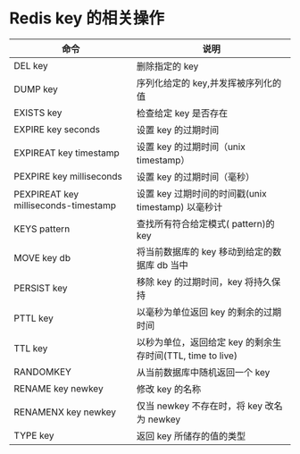 # Redis key 的相关操作


命令| 说明 
---------|----------
DEL key | 删除指定的 key
DUMP key | 序列化给定的 key,并发挥被序列化的值
EXISTS key | 检查给定 key 是否存在
EXPIRE key seconds | 设置 key 的过期时间
EXPIREAT key timestamp | 设置 key 的过期时间（unix timestamp）
PEXPIRE key milliseconds | 设置 key 的过期时间（毫秒）
PEXPIREAT key milliseconds-timestamp | 设置 key 过期时间的时间戳(unix timestamp) 以毫秒计
KEYS pattern | 查找所有符合给定模式( pattern)的 key
MOVE key db | 将当前数据库的 key 移动到给定的数据库 db 当中
PERSIST key  | 移除 key 的过期时间，key 将持久保持
PTTL key | 以毫秒为单位返回 key 的剩余的过期时间
TTL key | 以秒为单位，返回给定 key 的剩余生存时间(TTL, time to live)
RANDOMKEY | 从当前数据库中随机返回一个 key
RENAME key newkey | 修改 key 的名称
RENAMENX key newkey | 仅当 newkey 不存在时，将 key 改名为 newkey
TYPE key | 返回 key 所储存的值的类型